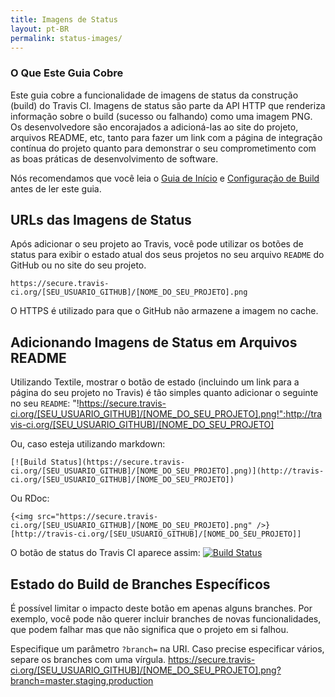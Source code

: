 ```yaml
---
title: Imagens de Status
layout: pt-BR
permalink: status-images/
---
```


### O Que Este Guia Cobre

Este guia cobre a funcionalidade de imagens de status da construção (build) do Travis CI. Imagens de status são parte da API HTTP que renderiza informação sobre o build (sucesso ou falhando) como uma imagem PNG. Os desenvolvedore são encorajados a adicioná-las ao site do projeto, arquivos README, etc, tanto para fazer um link com a página de integração contínua do projeto quanto para demonstrar o seu comprometimento com as boas práticas de desenvolvimento de software.

Nós recomendamos que você leia o [Guia de Início](/pt-BR/docs/user/getting-started/) e [Configuração de Build](/pt-BR/docs/user/build-configuration/) antes de ler este guia.

## URLs das Imagens de Status

Após adicionar o seu projeto ao Travis, você pode utilizar os botões de status para exibir o estado atual dos seus projetos no seu arquivo `README` do GitHub ou no site do seu projeto.

    https://secure.travis-ci.org/[SEU_USUARIO_GITHUB]/[NOME_DO_SEU_PROJETO].png

O HTTPS é utilizado para que o GitHub não armazene a imagem no cache.

## Adicionando Imagens de Status em Arquivos README

Utilizando Textile, mostrar o botão de estado (incluindo um link para a página do seu projeto no Travis) é tão simples quanto adicionar o seguinte no seu `README`:
    "!https://secure.travis-ci.org/[SEU_USUARIO_GITHUB]/[NOME_DO_SEU_PROJETO].png!":http://travis-ci.org/[SEU_USUARIO_GITHUB]/[NOME_DO_SEU_PROJETO]

Ou, caso esteja utilizando markdown:

    [![Build Status](https://secure.travis-ci.org/[SEU_USUARIO_GITHUB]/[NOME_DO_SEU_PROJETO].png)](http://travis-ci.org/[SEU_USUARIO_GITHUB]/[NOME_DO_SEU_PROJETO])

Ou RDoc:

    {<img src="https://secure.travis-ci.org/[SEU_USUARIO_GITHUB]/[NOME_DO_SEU_PROJETO].png" />}[http://travis-ci.org/[SEU_USUARIO_GITHUB]/[NOME_DO_SEU_PROJETO]]

O botão de status do Travis CI aparece assim: [![Build Status](https://secure.travis-ci.org/travis-ci/travis-ci.png)](http://travis-ci.org/travis-ci/travis-ci)

## Estado do Build de Branches Específicos

É possível limitar o impacto deste botão em apenas alguns branches. Por exemplo, você pode não querer incluir branches de novas funcionalidades, que podem falhar mas que não significa que o projeto em si falhou.

Especifique um parâmetro `?branch=` na URI. Caso precise especificar vários, separe os branches com uma vírgula.
    https://secure.travis-ci.org/[SEU_USUARIO_GITHUB]/[NOME_DO_SEU_PROJETO].png?branch=master,staging,production
